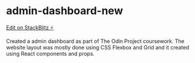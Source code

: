 # admin-dashboard-new

[Edit on StackBlitz ⚡️](https://top-project-admin-dash.stackblitz.io)


Created a admin dashboard as part of The Odin Project coursework. The website layout was mostly done using CSS Flexbox and Grid and it created using React components and props. 
